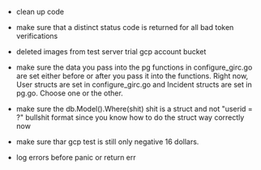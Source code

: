 - clean up code

- make sure that a distinct status code is returned for all bad token verifications

- deleted images from test server trial gcp account bucket

- make sure the data you pass into the pg functions in configure_girc.go are set either before or after you pass it into the functions. Right now, User structs are set in configure_girc.go and Incident structs are set in pg.go. Choose one or the other.

- make sure the db.Model().Where(shit) shit is a struct and not "userid = ?" bullshit format since you know how to do the struct way correctly now

- make sure thar gcp test is still only negative 16 dollars.

- log errors before panic or return err

